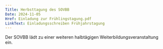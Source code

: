 ```yaml
---
Title: Herbsttagung des SOVBB
Date: 2024-11-05
Href: Einladung zur Frühlingstagung.pdf
LinkText: Einladungsschreiben Frühjahrstagung
---
```

Der SOVBB lädt zu einer weiteren halbtägigen Weiterbildungsveranstaltung ein.
